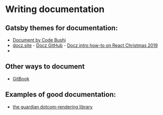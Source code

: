 # Writing documentation

## Gatsby themes for documentation:

* [Document by Code Bushi](https://gatsby-theme-document.netlify.com/)
* [docz.site](https://www.docz.site/) - [Docz GitHub](https://github.com/doczjs/docz) - [Docz intro how-to on React Christmas 2019](https://react.christmas/2019/16)
* 

## Other ways to document

* [GitBook](https://www.gitbook.com/)


## Examples of good documentation:

* [the guardian dotcom-rendering library](https://github.com/guardian/dotcom-rendering/tree/master/docs)

